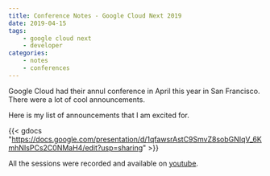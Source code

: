 ```yaml
---
title: Conference Notes - Google Cloud Next 2019
date: 2019-04-15
tags: 
    - google cloud next
    - developer
categories:
    - notes
    - conferences
---
```


Google Cloud had their annul conference in April this year in San Francisco.
There were a lot of cool announcements. 

Here is my list of announcements that I am excited for.

<!--more-->



{{< gdocs "https://docs.google.com/presentation/d/1qfawsrAstC9SmvZ8sobGNIqV_6KmhNIsPCs2C0NMaH4/edit?usp=sharing" >}}

All the sessions were recorded and available on  [youtube](https://www.youtube.com/user/googlecloudplatform/playlists?view=50&sort=dd&shelf_id=26).


